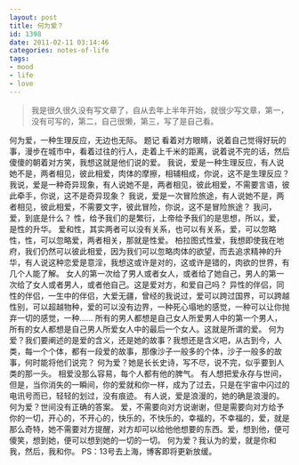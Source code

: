 ```yaml
---
layout: post
title: 何为爱？ 
id: 1398
date: 2011-02-11 03:14:46
categories: notes-of-life
tags:
- mood
- life
- love
---
```


> 我是很久很久没有写文章了，自从去年上半年开始，就很少写文章，第一，没有可写的，第二，自己很懒，第三，写了是自己看。

何为爱，一种生理反应，无边也无际。<!-- more --> 题记 看着对方眼睛，说着自己觉得好玩的事，漫步在城市中，看着过往的行人，走着上千米的距离，说着说不完的话，然后傻傻的朝着对方笑，我想这就是他们说的爱。 我说，爱是一种生理反应，有人说她不是，两者相见，彼此相爱，肉体的摩擦，相辅相成，你说，这不是生理反应？ 我说，爱是一种奇异现象，有人说她不是，两者相见，彼此相爱，不需要言语，彼此牵手，你说，这不是奇异现象？ 我说，爱是一次冒险旅途，有人说她不是，两者相见，彼此相爱，不需要文字，彼此冒险，你说，这不是冒险旅途？ 我问，爱，到底是什么？ 性，给予我们的是繁衍，上帝给予我们的是思想，所以，爱，是性的升华。 爱和性，其实两者可以没有关系，也可以有关系，爱，可以忽略性，性，可以忽略爱，两者相关，那就是性爱。 柏拉图式性爱，我想即使我在地府，我们仍然可以彼此相爱，因为我们可以忽略肉体的欲望，而去追求精神的升华，有人说这种恋爱是意淫，我想这或许是对的，这或许是错的，肉欲的世界，有几个人能了解。 女人的第一次给了男人或者女人，或者给了她自己，男人的第一次给了女人或者男人，或者他自己。这是爱对方，和爱自己吗？ 异性的伴侣，同性的伴侣，一生中的伴侣，大爱无疆，曾经的我说过，爱可以跨过国界，可以跨越性别，可以超越物种，爱的可以没有边界，一种死心塌地的感觉，一种可以让你抛弃一切的感觉，一种…… 所有的男人都想是自己女人所爱男人中的第一个男人，所有的女人都想是自己男人所爱女人中的最后一个女人。这就是所谓的爱。 何为爱？我们要阐述的是爱的含义，还是她的故事？我想还是含义吧，从古到今，人类，每一个个体，都有一段爱的故事，那像沙子一般多的个体，沙子一般多的故事，何时能将他们说完？ 何为爱？她是长长史诗，写不尽，说不完，似乎要到人类的那一头。 相爱没那么容易，每个人都有他的脾气。 有人想把爱永存与世间，但是，当你消失的一瞬间，你的爱就和你一样，成为了过去，只是在宇宙中闪过的电讯号而已，轻轻的划过，没有痕迹。 有人说，爱是浪漫的，她的确是浪漫的。 何为爱？世间没有正确的答案。 爱，不需要向对方说谢谢，但是需要向对方给予你的一切，开心的，不开心的，快乐的，不快乐的，幸福的，不幸福的，爱，就是那么奇特，她不需要对方提醒，对方却可以给他他想要的东西。爱，想到他，便可傻笑，想到她，便可以想到她的一切的一切。 何为爱？我认为的爱，就是你和我，然后，我和你。 PS：13号去上海，博客即将更新放缓。